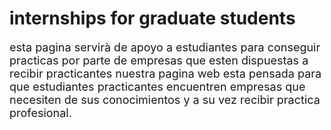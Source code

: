 <!DOCTYPE html>
<h1>internships for graduate students</h1>
<font size=4>
 esta pagina servirà de apoyo a estudiantes para conseguir practicas por parte de empresas que esten dispuestas a recibir practicantes nuestra pagina web esta pensada para que estudiantes practicantes encuentren empresas que necesiten de sus conocimientos y a su vez recibir practica profesional.  </font>
  
<p> <img src="https://www.qburst.com/images/responsive/company/career/workCulture.png" alt=""> </p>
